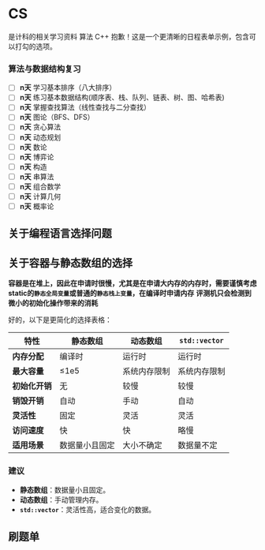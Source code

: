 # CS
 
是计科的相关学习资料
算法 C++ 
抱歉！这是一个更清晰的日程表单示例，包含可以打勾的选项。

### 算法与数据结构复习

- [ ] **n天** 学习基本排序（八大排序）
- [ ] **n天** 练习基本数据结构(顺序表、栈、队列、链表、树、图、哈希表)
- [ ] **n天** 掌握查找算法（线性查找与二分查找）
- [ ] **n天** 图论（BFS、DFS）
- [ ] **n天** 贪心算法
- [ ] **n天** 动态规划
- [ ] **n天** 数论
- [ ] **n天** 博弈论
- [ ] **n天** 构造
- [ ] **n天** 串算法
- [ ] **n天** 组合数学
- [ ] **n天** 计算几何
- [ ] **n天** 概率论
  
## 关于编程语言选择问题

## 关于容器与静态数组的选择
**容器是在堆上，因此在申请时很慢，尤其是在申请大内存的内存时，需要谨慎考虑**
**static的`静态全局变量`或普通的`静态栈上变量`，在编译时申请内存**
**评测机只会检测到微小的初始化操作带来的消耗**

好的，以下是更简化的选择表格：

| **特性**          | **静态数组**   | **动态数组**   | **`std::vector`** |
|-------------------|----------------|-----------------|-------------------|
| **内存分配**      | 编译时         | 运行时          | 运行时            |
| **最大容量**      | ≤1e5           | 系统内存限制    | 系统内存限制      |
| **初始化开销**    | 无             | 较慢             | 较慢               |
| **销毁开销**      | 自动           | 手动             | 自动               |
| **灵活性**        | 固定           | 灵活             | 灵活               |
| **访问速度**      | 快             | 快               | 略慢              |
| **适用场景**      | 数据量小且固定 | 大小不确定      | 数据量不定        |

### **建议**
- **静态数组**：数据量小且固定。
- **动态数组**：手动管理内存。
- **`std::vector`**：灵活性高，适合变化的数据。

## 刷题单
